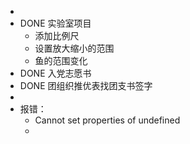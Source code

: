 -
- DONE 实验室项目
	- 添加比例尺
	- 设置放大缩小的范围
	- 鱼的范围变化
- DONE 入党志愿书
- DONE 团组织推优表找团支书签字
-
- 报错：
	- Cannot set properties of undefined
	-